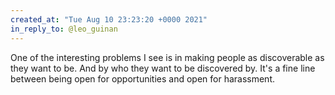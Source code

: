 ```yaml
---
created_at: "Tue Aug 10 23:23:20 +0000 2021"
in_reply_to: @leo_guinan
---
```


One of the interesting problems I see is in making people as discoverable as they want to be. And by who they want to be discovered by. It's a fine line between being open for opportunities and open for harassment.